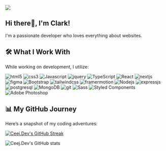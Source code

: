 ![](https://komarev.com/ghpvc/?username=CeejDev&style=for-the-badge&abbreviated=true)

## Hi there👋, I'm Clark!

I'm a passionate developer who loves everything about websites.

## 🛠️ What I Work With

While working on development, I utilize:
<p>
  <img alt="html5" src="https://img.shields.io/badge/-HTML5-E34F26?style=flat-square&logo=html5&logoColor=white" />
  <img alt="css3" src="https://img.shields.io/badge/-CSS3-1572B6?style=flat-square&logo=css3&logoColor=white" />
  <img alt="Javascript" src="https://img.shields.io/badge/-javascript-f7df1c?style=flat-square&logo=javascript&logoColor=black" />
  <img alt="jquery" src="https://img.shields.io/badge/-jQuery-0769AD?style=flat-square&logo=jquery&logoColor=white" />
  <img alt="TypeScript" src="https://img.shields.io/badge/-TypeScript-007ACC?style=flat-square&logo=typescript&logoColor=white" />
  <img alt="React" src="https://img.shields.io/badge/-React-45b8d8?style=flat-square&logo=react&logoColor=white" />
  <img alt="nextjs" src="https://img.shields.io/badge/-Next.js-000000?style=flat-square&logo=next.js&logoColor=white" />
  <img alt="figma" src="https://img.shields.io/badge/-Figma-A25AFC?style=flat-square&logo=figma&logoColor=white" />
  <img alt="Bootstrap" src="https://img.shields.io/badge/-bootstrap-7953b3?style=flat-square&logo=javascript&logoColor=white" />
  <img alt="tailwindcss" src="https://img.shields.io/badge/-TailwindCSS-38B2AC?style=flat-square&logo=tailwind-css&logoColor=white" />
  <img alt="framermotion" src="https://img.shields.io/badge/-Framer%20Motion-0055FF?style=flat-square&logo=framer&logoColor=white" />
  <img alt="Nodejs" src="https://img.shields.io/badge/-Nodejs-43853d?style=flat-square&logo=Node.js&logoColor=white" />
  <img alt="expressjs" src="https://img.shields.io/badge/-Express.js-000000?style=flat-square&logo=express&logoColor=white" />
  <img alt="postgresql" src="https://img.shields.io/badge/-PostgreSQL-336791?style=flat-square&logo=postgresql&logoColor=white" />
  <img alt="MongoDB" src="https://img.shields.io/badge/-MongoDB-13aa52?style=flat-square&logo=mongodb&logoColor=white" />
   <img alt="git" src="https://img.shields.io/badge/-Git-F05032?style=flat-square&logo=git&logoColor=white" />
  <img alt="Sass" src="https://img.shields.io/badge/-Sass-CC6699?style=flat-square&logo=sass&logoColor=white" />
  <img alt="Styled Components" src="https://img.shields.io/badge/-Styled_Components-db7092?style=flat-square&logo=styled-components&logoColor=white" />
  <img alt="Adobe Photoshop" src="https://img.shields.io/badge/-adobe%20photoshop-30a8ff?style=flat-square&logo=adobe%20photoshop&logoColor=white" />
</p>

## 📊 My GitHub Journey

Here’s a snapshot of my coding adventures:

[![Ceej.Dev's GitHub Streak](https://streak-stats.demolab.com/?user=CeejDev&theme=github-dark-blue)](https://git.io/streak-stats)

![Ceej.Dev's GitHub stats](https://github-readme-stats.vercel.app/api?username=CeejDev&theme=github_dark&show_icons=true)













<!--
**Ceejprogram/Ceejprogram** is a ✨ _special_ ✨ repository because its `README.md` (this file) appears on your GitHub profile.

Here are some ideas to get you started:

- 🔭 I’m currently working on ...
- 🌱 I’m currently learning ...
- 👯 I’m looking to collaborate on ...
- 🤔 I’m looking for help with ...
- 💬 Ask me about ...
- 📫 How to reach me: ...
- 😄 Pronouns: ...
- ⚡ Fun fact: ...
-->
